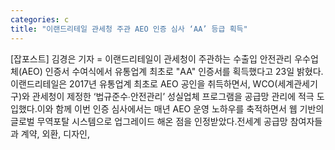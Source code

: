 ```yaml
---
categories: c
title: "이랜드리테일 관세청 주관 AEO 인증 심사 ‘AA’ 등급 획득"
---
```

[잡포스트] 김경은 기자 = 이랜드리테일이 관세청이 주관하는 수출입 안전관리 우수업체(AEO) 인증서 수여식에서 유통업계 최초로 "AA" 인증서를 획득했다고 23일 밝혔다.이랜드리테일은 2017년 유통업계 최초로 AEO 공인을 취득하면서, WCO(세계관세기구)와 관세청이 제정한 ‘법규준수∙안전관리’ 성실업체 프로그램을 공급망 관리에 적극 도입했다.이와 함께 이번 인증 심사에서는 매년 AEO 운영 노하우를 축적하면서 웹 기반의 글로벌 무역포탈 시스템으로 업그레이드 해온 점을 인정받았다.전세계 공급망 참여자들과 계약, 외환, 디자인,